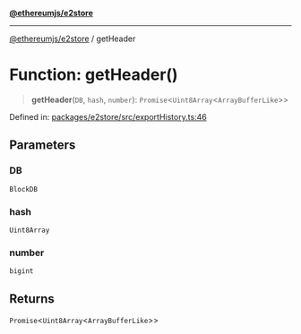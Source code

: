 [**@ethereumjs/e2store**](../README.md)

***

[@ethereumjs/e2store](../README.md) / getHeader

# Function: getHeader()

> **getHeader**(`DB`, `hash`, `number`): `Promise`\<`Uint8Array`\<`ArrayBufferLike`\>\>

Defined in: [packages/e2store/src/exportHistory.ts:46](https://github.com/ethereumjs/ethereumjs-monorepo/blob/master/packages/e2store/src/exportHistory.ts#L46)

## Parameters

### DB

`BlockDB`

### hash

`Uint8Array`

### number

`bigint`

## Returns

`Promise`\<`Uint8Array`\<`ArrayBufferLike`\>\>
